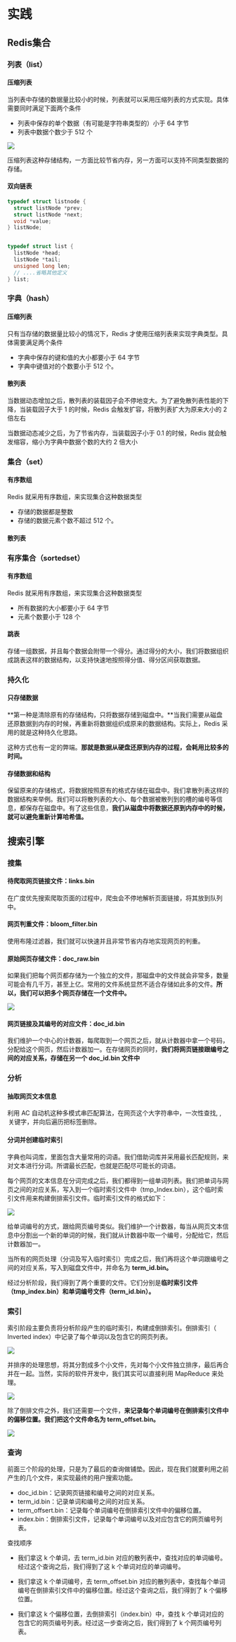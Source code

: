 # 实践

## Redis集合

### 列表（list）

#### 压缩列表

当列表中存储的数据量比较小的时候，列表就可以采用压缩列表的方式实现。具体需要同时满足下面两个条件

+ 列表中保存的单个数据（有可能是字符串类型的）小于 64 字节
+ 列表中数据个数少于 512 个

![](../images/leetcode-109.jpg)

压缩列表这种存储结构，一方面比较节省内存，另一方面可以支持不同类型数据的存储。

#### 双向链表

```C
typedef struct listnode {
  struct listNode *prev;
  struct listNode *next;
  void *value;
} listNode;


typedef struct list {
  listNode *head;
  listNode *tail;
  unsigned long len;
  // ....省略其他定义
} list;
```



### 字典（hash）

#### 压缩列表

只有当存储的数据量比较小的情况下，Redis 才使用压缩列表来实现字典类型。具体需要满足两个条件

+ 字典中保存的键和值的大小都要小于 64 字节
+ 字典中键值对的个数要小于 512 个。

#### 散列表

当数据动态增加之后，散列表的装载因子会不停地变大。为了避免散列表性能的下降，当装载因子大于 1 的时候，Redis 会触发扩容，将散列表扩大为原来大小的 2 倍左右

当数据动态减少之后，为了节省内存，当装载因子小于 0.1 的时候，Redis 就会触发缩容，缩小为字典中数据个数的大约 2 倍大小



### 集合（set）

#### 有序数组

Redis 就采用有序数组，来实现集合这种数据类型

+ 存储的数据都是整数
+ 存储的数据元素个数不超过 512 个。

#### 散列表



### 有序集合（sortedset）

#### 有序数组

Redis 就采用有序数组，来实现集合这种数据类型

+ 所有数据的大小都要小于 64 字节
+ 元素个数要小于 128 个

#### 跳表

存储一组数据，并且每个数据会附带一个得分。通过得分的大小，我们将数据组织成跳表这样的数据结构，以支持快速地按照得分值、得分区间获取数据。



### 持久化

#### 只存储数据

**第一种是清除原有的存储结构，只将数据存储到磁盘中。**当我们需要从磁盘还原数据到内存的时候，再重新将数据组织成原来的数据结构。实际上，Redis 采用的就是这种持久化思路。

这种方式也有一定的弊端。**那就是数据从硬盘还原到内存的过程，会耗用比较多的时间。**



#### 存储数据和结构

保留原来的存储格式，将数据按照原有的格式存储在磁盘中。我们拿散列表这样的数据结构来举例。我们可以将散列表的大小、每个数据被散列到的槽的编号等信息，都保存在磁盘中。有了这些信息，**我们从磁盘中将数据还原到内存中的时候，就可以避免重新计算哈希值。**



## 搜索引擎

### 搜集

#### 待爬取网页链接文件：links.bin

在广度优先搜索爬取页面的过程中，爬虫会不停地解析页面链接，将其放到队列中。

#### 网页判重文件：bloom_filter.bin

使用布隆过滤器，我们就可以快速并且非常节省内存地实现网页的判重。

#### 原始网页存储文件：doc_raw.bin

如果我们把每个网页都存储为一个独立的文件，那磁盘中的文件就会非常多，数量可能会有几千万，甚至上亿。常用的文件系统显然不适合存储如此多的文件。**所以，我们可以把多个网页存储在一个文件中。**

![](../images/leetcode-110.jpg)

#### 网页链接及其编号的对应文件：doc_id.bin

我们维护一个中心的计数器，每爬取到一个网页之后，就从计数器中拿一个号码，分配给这个网页，然后计数器加一。在存储网页的同时，**我们将网页链接跟编号之间的对应关系，存储在另一个 doc_id.bin 文件中**

### 分析

#### 抽取网页文本信息

利用 AC 自动机这种多模式串匹配算法，在网页这个大字符串中，一次性查找<stlye>, <scripti>,<option> 关键字，并向后遍历把标签删除。

#### 分词并创建临时索引

字典也叫词库，里面包含大量常用的词语。我们借助词库并采用最长匹配规则，来对文本进行分词。所谓最长匹配，也就是匹配尽可能长的词语。

每个网页的文本信息在分词完成之后，我们都得到一组单词列表。我们把单词与网页之间的对应关系，写入到一个临时索引文件中（tmp_Index.bin），这个临时索引文件用来构建倒排索引文件。临时索引文件的格式如下：

![](../images/leetcode-111.jpg)

给单词编号的方式，跟给网页编号类似。我们维护一个计数器，每当从网页文本信息中分割出一个新的单词的时候，我们就从计数器中取一个编号，分配给它，然后计数器加一。

当所有的网页处理（分词及写入临时索引）完成之后，我们再将这个单词跟编号之间的对应关系，写入到磁盘文件中，并命名为 **term_id.bin。**

经过分析阶段，我们得到了两个重要的文件。它们分别是**临时索引文件（tmp_index.bin）**和**单词编号文件（term_id.bin）。**

### 索引

索引阶段主要负责将分析阶段产生的临时索引，构建成倒排索引。倒排索引（ Inverted index）中记录了每个单词以及包含它的网页列表。

![](../images/leetcode-112.jpg)

并排序的处理思想，将其分割成多个小文件，先对每个小文件独立排序，最后再合并在一起。当然，实际的软件开发中，我们其实可以直接利用 MapReduce 来处理。

![](../images/leetcode-113.jpg)

除了倒排文件之外，我们还需要一个文件，**来记录每个单词编号在倒排索引文件中的偏移位置。我们把这个文件命名为 term_offset.bin。**

![](../images/leetcode-114.jpg)

### 查询

前面三个阶段的处理，只是为了最后的查询做铺垫。因此，现在我们就要利用之前产生的几个文件，来实现最终的用户搜索功能。

+ doc_id.bin：记录网页链接和编号之间的对应关系。
+ term_id.bin：记录单词和编号之间的对应关系。
+ term_offsert.bin：记录每个单词编号在倒排索引文件中的偏移位置。
+ index.bin：倒排索引文件，记录每个单词编号以及对应包含它的网页编号列表。

查找顺序

+ 我们拿这 k 个单词，去 term_id.bin 对应的散列表中，查找对应的单词编号。经过这个查询之后，我们得到了这 k 个单词对应的单词编号。

+ 我们拿这 k 个单词编号，去 term_offset.bin 对应的散列表中，查找每个单词编号在倒排索引文件中的偏移位置。经过这个查询之后，我们得到了 k 个偏移位置。
+ 我们拿这 k 个偏移位置，去倒排索引（index.bin）中，查找 k 个单词对应的包含它的网页编号列表。经过这一步查询之后，我们得到了 k 个网页编号列表。

